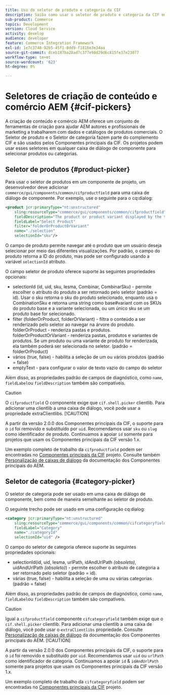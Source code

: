 ```yaml
---
title: Uso do seletor de produto e categoria da CIF
description: Saiba como usar o seletor de produto e categoria da CIF em seus componentes de comércio com o cliente para auxiliar autores e profissionais de marketing a trabalhar com dados de produtos e catálogos de comércio de maneira eficiente.
sub-product: Commerce
topics: Development
version: Cloud Service
activity: develop
audience: developer
feature: Commerce Integration Framework
exl-id: 1e7c3748-92b5-45f1-8dd9-f1816e3e34aa
source-git-commit: dceb187ba28ad7c377e98d29d6c815fe37e23077
workflow-type: tm+mt
source-wordcount: '623'
ht-degree: 0%

---
```


# Seletores de criação de conteúdo e comércio AEM {#cif-pickers}

A criação de conteúdo e comércio AEM oferece um conjunto de ferramentas de criação para ajudar AEM autores e profissionais de marketing a trabalharem com dados e catálogos de produtos comerciais. O Seletor de produto e o Seletor de categoria fazem parte do complemento CIF e são usados pelos Componentes principais da CIF. Os projetos podem usar esses seletores em qualquer caixa de diálogo de componente para selecionar produtos ou categorias.

## Seletor de produtos {#product-picker}

Para usar o seletor de produtos em um componente de projeto, um desenvolvedor deve adicionar `commerce/gui/components/common/cifproductfield` para uma caixa de diálogo de componente. Por exemplo, use o seguinte para o cq:dialog:

```xml
<product jcr:primaryType="nt:unstructured"
    sling:resourceType="commerce/gui/components/common/cifproductfield"
    fieldDescription="The product or product variant displayed by the teaser"
    fieldLabel="Select Product"
    filter="folderOrProductOrVariant"
    name="./selection"
    selectionId="sku"/>
```

O campo de produto permite navegar até o produto que um usuário deseja selecionar por meio das diferentes visualizações. Por padrão, o campo do produto retorna a ID do produto, mas pode ser configurado usando a variável `selectionId` atributo.

O campo seletor de produto oferece suporte às seguintes propriedades opcionais:

- selectionId (id, uid, sku, lesma, Combinar, CombinarSku) - permite escolher o atributo do produto a ser retornado pelo seletor (padrão = id). Usar o sku retorna o sku do produto selecionado, enquanto usa o CombinationSku e retorna uma string como base#variant com os SKUs do produto base e a variante selecionada, ou um único sku se um produto base for selecionado.
- filter (folderOrProduct, folderOrVariant) - filtra o conteúdo a ser renderizado pelo seletor ao navegar na árvore do produto. folderOrProduct - renderiza pastas e produtos. folderOrProductOrVariant - renderiza pastas, produtos e variantes de produtos. Se um produto ou uma variante de produto for renderizada, ela também poderá ser selecionada no seletor. (padrão = folderOrProduct)
- vários (true, false) - habilita a seleção de um ou vários produtos (padrão = false)
- emptyText - para configurar o valor de texto vazio do campo do seletor

Além disso, as propriedades padrão de campos de diagnóstico, como `name`, `fieldLabel`ou `fieldDescription` também são compatíveis.

>[!CAUTION]
>
>O `cifproductfield` O componente exige que `cif.shell.picker` clientlib. Para adicionar uma clientlib a uma caixa de diálogo, você pode usar a propriedade extraClientlibs.
>[!CAUTION]
>
>A partir da versão 2.0.0 dos Componentes principais da CIF, o suporte para o `id` foi removido e substituído por `uid`. Recomendamos usar `sku` ou `slug` como identificador de produto. Continuamos a apoiar `id` somente para projetos que usam os Componentes principais da CIF versão 1.x.

Um exemplo completo de trabalho da `cifproductfield` podem ser encontradas no [Componentes principais da CIF](https://github.com/adobe/aem-core-cif-components/blob/master/ui.apps/src/main/content/jcr_root/apps/core/cif/components/commerce/productteaser/v1/productteaser/_cq_dialog/.content.xml) projeto. Consulte também [Personalização de caixas de diálogo](https://experienceleague.adobe.com/docs/experience-manager-core-components/using/developing/customizing.html?lang=en#customizing-dialogs) da documentação dos Componentes principais do AEM.

## Seletor de categoria {#category-picker}

O seletor de categoria pode ser usado em uma caixa de diálogo de componente, bem como de maneira semelhante ao seletor de produto.

O seguinte trecho pode ser usado em uma configuração cq:dialog:

```xml
<category jcr:primaryType="nt:unstructured" 
    sling:resourceType="commerce/gui/components/common/cifcategoryfield" 
    fieldLabel="Category" 
    name="./categoryId" 
    selectionId="uid" />
```

O campo do seletor de categoria oferece suporte às seguintes propriedades opcionais:

- selectionId(id, uid, lesma, urlPath, idAndUrlPath _(obsoleto)_, uidAndUrlPath _(obsoleto)_) - permite escolher o atributo de categoria a ser retornado pelo seletor (padrão = id).
- várias (true, false) - habilita a seleção de uma ou várias categorias (padrão = false)

Além disso, as propriedades padrão de campos de diagnóstico, como `name`, `fieldLabel`ou `fieldDescription` também são compatíveis.

>[!CAUTION]
>
>Igual a `cifproductfield` componente `cifcategoryfield` também exige que o `cif.shell.picker` clientlib. Para adicionar uma clientlib a uma caixa de diálogo, você pode usar o `extraClientlibs` propriedade. Consulte [Personalização de caixas de diálogo](https://experienceleague.adobe.com/docs/experience-manager-core-components/using/developing/customizing.html?lang=en#customizing-dialogs) da documentação dos Componentes principais do AEM.
>[!CAUTION]
>
>A partir da versão 2.0.0 dos Componentes principais da CIF, o suporte para o `id` foi removido e substituído por `uid`. Recomendamos usar `uid` ou `urlPath` como identificador de categoria. Continuamos a apoiar `id` &amp; `idAndUrlPath` somente para projetos que usam os Componentes principais da CIF versão 1.x.

Um exemplo completo de trabalho da `cifcategoryfield` podem ser encontradas no [Componentes principais da CIF](https://github.com/adobe/aem-core-cif-components/blob/master/ui.apps/src/main/content/jcr_root/apps/core/cif/components/commerce/featuredcategorylist/v1/featuredcategorylist/_cq_dialog/.content.xml) projeto.
